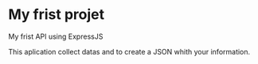 # My frist projet

My frist API using ExpressJS

This aplication collect datas and to create a JSON whith your information.
